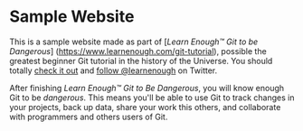 # Sample Website

This is a sample website made as part of [*Learn Enough™ Git to be Dangerous*] (https://www.learnenough.com/git-tutorial), possible the greatest beginner Git tutorial in the history of the Universe. You should totally [check it out](https://www.learnenough.com/#email_list) and [follow @learnenough](https://twitter.com/learnenough) on Twitter.

After finishing *Learn Enough™ Git to Be Dangerous*, you will know enough Git to be *dangerous*. This means you'll be able to use Git to track changes in your projects, back up data, share your work this others, and collaborate with programmers and others users of Git.